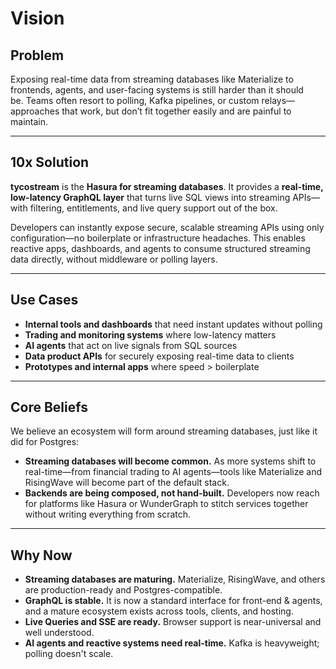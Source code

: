# Vision

## Problem
Exposing real-time data from streaming databases like Materialize to frontends, agents, and user-facing systems is still harder than it should be. Teams often resort to polling, Kafka pipelines, or custom relays—approaches that work, but don’t fit together easily and are painful to maintain.

---

## 10x Solution
**tycostream** is the  **Hasura for streaming databases**. It provides a **real-time, low-latency GraphQL layer** that turns live SQL views into streaming APIs—with filtering, entitlements, and live query support out of the box.

Developers can instantly expose secure, scalable streaming APIs using only configuration—no boilerplate or infrastructure headaches. This enables reactive apps, dashboards, and agents to consume structured streaming data directly, without middleware or polling layers.

---

## Use Cases  
- **Internal tools and dashboards** that need instant updates without polling  
- **Trading and monitoring systems** where low-latency matters  
- **AI agents** that act on live signals from SQL sources  
- **Data product APIs** for securely exposing real-time data to clients  
- **Prototypes and internal apps** where speed > boilerplate  

---

## Core Beliefs
We believe an ecosystem will form around streaming databases, just like it did for Postgres:

* **Streaming databases will become common.** As more systems shift to real-time—from financial trading to AI agents—tools like Materialize and RisingWave will become part of the default stack.
* **Backends are being composed, not hand-built.** Developers now reach for platforms like Hasura or WunderGraph to stitch services together without writing everything from scratch.

---

## Why Now
* **Streaming databases are maturing.** Materialize, RisingWave, and others are production-ready and Postgres-compatible.
* **GraphQL is stable.** It is now a standard interface for front-end & agents, and a mature ecosystem exists across tools, clients, and hosting.
* **Live Queries and SSE are ready.** Browser support is near-universal and well understood.
* **AI agents and reactive systems need real-time.** Kafka is heavyweight; polling doesn't scale.